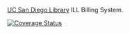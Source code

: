 [UC San Diego Library](http://libraries.ucsd.edu/ "UC San Diego Library") ILL Billing System.

[![Coverage Status](https://coveralls.io/repos/ucsdlib/billing-ill/badge.svg?branch=develop&t=iGS59G)](https://coveralls.io/r/ucsdlib/billing-ill?branch=develop)
